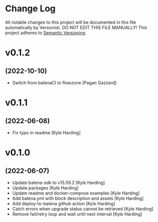 # Change Log

All notable changes to this project will be documented in this file
automatically by Versionist. DO NOT EDIT THIS FILE MANUALLY!
This project adheres to [Semantic Versioning](http://semver.org/).

# v0.1.2
## (2022-10-10)

* Switch from balenaCI to flowzone [Pagan Gazzard]

# v0.1.1
## (2022-06-08)

* Fix typo in readme [Kyle Harding]

# v0.1.0
## (2022-06-07)

* Update balena-sdk to v15.59.2 [Kyle Harding]
* Update packages [Kyle Harding]
* Update readme and docker-compose examples [Kyle Harding]
* Add balena.yml with block description and assets [Kyle Harding]
* Add deploy-to-balena github action [Kyle Harding]
* Catch errors when upgrade status cannot be retrieved [Kyle Harding]
* Remove fail/retry loop and wait until next interval [Kyle Harding]
